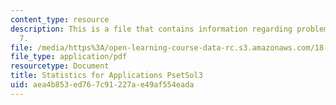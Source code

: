 ```yaml
---
content_type: resource
description: This is a file that contains information regarding problem set solution
  7.
file: /media/https%3A/open-learning-course-data-rc.s3.amazonaws.com/18-443-statistics-for-applications-spring-2015/aea4b853ed767c91227ae49af554eada_MIT18_443S15_PsetSol3.pdf
file_type: application/pdf
resourcetype: Document
title: Statistics for Applications PsetSol3
uid: aea4b853-ed76-7c91-227a-e49af554eada
---
```

